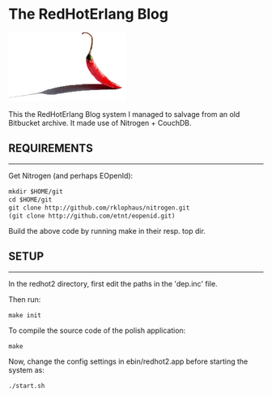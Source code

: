 # The RedHotErlang Blog

![Logo Image](https://github.com/etnt/redhoterlang/blob/main/www/images/chili.png)

This the RedHotErlang Blog system I managed to salvage from an old
Bitbucket archive. It made use of Nitrogen + CouchDB.

## REQUIREMENTS
------------
Get Nitrogen (and perhaps EOpenId):

    mkdir $HOME/git
    cd $HOME/git
    git clone http://github.com/rklophaus/nitrogen.git
    (git clone http://github.com/etnt/eopenid.git)
 
Build the above code by running make in their resp. top dir.


## SETUP
----
In the redhot2 directory, first edit the paths in the 'dep.inc' file.

Then run:

    make init

To compile the source code of the polish application:

    make

Now, change the config settings in ebin/redhot2.app before starting
the system as:

    ./start.sh

